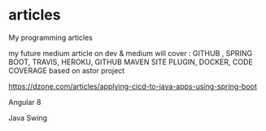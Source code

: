 # articles
My programming articles

my future medium article on dev & medium will cover : GITHUB , SPRING BOOT, TRAVIS, HEROKU, GITHUB MAVEN SITE PLUGIN, DOCKER, CODE COVERAGE based on astor project

https://dzone.com/articles/applying-cicd-to-java-apps-using-spring-boot

Angular 8

Java Swing


